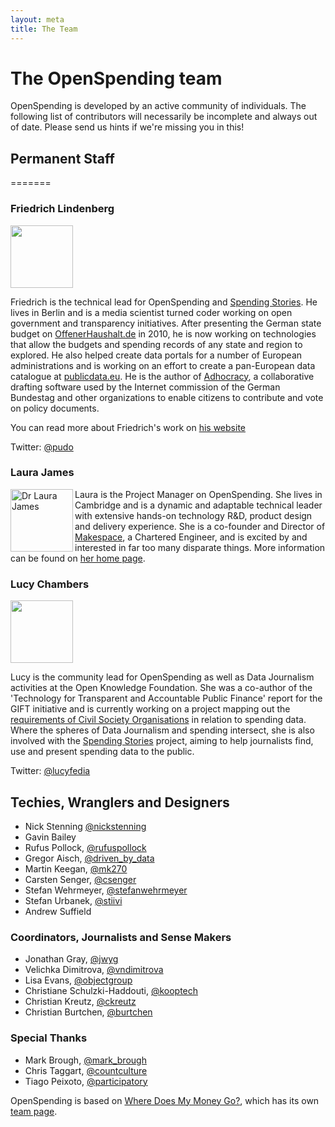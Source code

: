 ```yaml
---
layout: meta
title: The Team
---
```


# The OpenSpending team

OpenSpending is developed by an active community of individuals. The following list of contributors will necessarily be incomplete and always out of date. Please send us hints if we're missing you in this!

## Permanent Staff
=======
### Friedrich Lindenberg

<img class="alignleft" src="http://farm7.staticflickr.com/6032/6330058752_9a11f89f20_o.jpg" alt="" width="100" height="100" />

Friedrich is the technical lead for OpenSpending and [Spending Stories](http://blog.okfn.org/2011/06/22/spending-stories-is-a-winner-of-the-knight-news-challenge/). He lives in Berlin and is a media scientist turned coder working on open government and transparency initiatives. After presenting the German state budget on [OffenerHaushalt.de](http://bund.offenerhaushalt.de/) in 2010, he is now working on technologies that allow the budgets and spending records of any state and region to explored. He also helped create data portals for a number of European administrations and is working on an effort to create a pan-European data catalogue at [publicdata.eu](http://publicdata.eu/). He is the author of [Adhocracy](https://adhocracy.de/), a collaborative drafting software used by the Internet commission of the German Bundestag and other organizations to enable citizens to contribute and vote on policy documents.

You can read more about Friedrich's work on [his website](http://pudo.org/)

Twitter: [@pudo](https://twitter.com/#!/pudo)

### Laura James

<img src="http://www.gravatar.com/avatar/97cfa4b9f1c238e7621637c74560b724" alt="Dr Laura James" width="100" height="100" align="left" />

Laura is the Project Manager on OpenSpending. She lives in Cambridge and is a dynamic and adaptable technical leader with extensive hands-on technology R&amp;D, product design and delivery experience. She is a co-founder and Director of [Makespace](http://makespace.org), a Chartered Engineer, and is excited by and interested in far too many disparate things. More information can be found on [her home page](http://LBJ.org.uk).

### Lucy Chambers
<img class="alignleft" src="http://farm7.staticflickr.com/6051/6330058824_99ce92682e_o.jpg" alt="" width="100" height="100" />

Lucy is the community lead for OpenSpending as well as Data Journalism activities at the Open Knowledge Foundation. She was a co-author of the 'Technology for Transparent and Accountable Public Finance' report for the GIFT initiative and is currently working on a project mapping out the [requirements of Civil Society Organisations](http://blog.openspending.org/2012/01/12/civil-society-and-spending-data-who-is-mapping-the-money/) in relation to spending data. Where the spheres of Data Journalism and spending intersect, she is also involved with the [Spending Stories](http://blog.okfn.org/2011/06/22/spending-stories-is-a-winner-of-the-knight-news-challenge/) project, aiming to help journalists find, use and present spending data to the public.

Twitter: [@lucyfedia](https://twitter.com/#!/lucyfedia)

## Techies, Wranglers and Designers

* Nick Stenning [@nickstenning](https://twitter.com/#!/nickstenning)
* Gavin Bailey
* Rufus Pollock, [@rufuspollock](https://twitter.com/#!/rufuspollock) 
* Gregor Aisch, [@driven_by_data](https://twitter.com/#!/driven_by_data)
* Martin Keegan, [@mk270](https://twitter.com/#!/mk270)
* Carsten Senger, [@csenger](https://twitter.com/#!/csenger)
* Stefan Wehrmeyer, [@stefanwehrmeyer](https://twitter.com/#!/stefanwehrmeyer)
* Stefan Urbanek, [@stiivi](https://twitter.com/#!/stiivi)
* Andrew Suffield

### Coordinators, Journalists and Sense Makers

* Jonathan Gray, [@jwyg](https://twitter.com/#!/jwyg)
* Velichka Dimitrova, [@vndimitrova](https://twitter.com/#!/vndimitrova) 
* Lisa Evans, [@objectgroup](https://twitter.com/#!/objectgroup)
* Christiane Schulzki-Haddouti, [@kooptech](https://twitter.com/#!/kooptech)
* Christian Kreutz, [@ckreutz](https://twitter.com/#!/ckreutz)
* Christian Burtchen, [@burtchen](https://twitter.com/#!/burtchen)

### Special Thanks

* Mark Brough, [@mark_brough](https://twitter.com/#!/mark_brough)
* Chris Taggart, [@countculture](https://twitter.com/#!/countculture)
* Tiago Peixoto, [@participatory](https://twitter.com/#!/participatory)

OpenSpending is based on [Where Does My Money Go?](http://wheredoesmymoneygo.org/), which has its own [team page](http://wheredoesmymoneygo.org/team.html).

